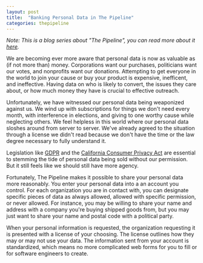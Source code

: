 ```yaml
---
layout: post
title:  "Banking Personal Data in The Pipeline"
categories: thepipeline
---
```


_Note: This is a blog series about "The Pipeline", you can read more about it [here](http://blog.jlleblanc.com/the-pipeline)._

We are becoming ever more aware that personal data is now as valuable as (if not more than) money. Corporations want our purchases, politicians want our votes, and nonprofits want our donations. Attempting to get everyone in the world to join your cause or buy your product is expensive, inefficent, and ineffective. Having data on who is likely to convert, the issues they care about, or how much money they have is crucial to effective outreach.

Unfortunately, we have witnessed our personal data being weaponized against us. We wind up with subscriptions for things we don't need every month, with interference in elections, and giving to one worthy cause while neglecting others. We feel helpless in this world where our personal data sloshes around from server to server. We've already agreed to the situation through a license we didn't read because we don't have the time or the law degree necessary to fully understand it.

Legislation like [GDPR](https://en.wikipedia.org/wiki/General_Data_Protection_Regulation) and the [California Consumer Privacy Act](https://en.wikipedia.org/wiki/California_Consumer_Privacy_Act) are essential to stemming the tide of personal data being sold without our permission. But it still feels like we should still have more agency.

Fortunately, The Pipeline makes it possible to share your personal data more reasonably. You enter your personal data into a  an account you control. For each organization you are in contact with, you can designate specific pieces of data as always allowed, allowed with specific permission, or never allowed. For instance, you may be willing to share your name and address with a company you're buying shipped goods from, but you may just want to share your name and postal code with a political party.

When your personal information is requested, the organization requesting it is presented with a license of your choosing. The license outlines how they may or may not use your data. The information sent from your account is standardized, which means no more complicated web forms for you to fill or for software engineers to create.
